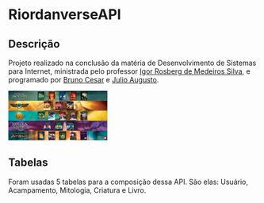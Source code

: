 # RiordanverseAPI

## Descrição
Projeto realizado na conclusão da matéria de Desenvolvimento de Sistemas para Internet, ministrada pelo professor [Igor Rosberg de Medeiros Silva](https://github.com/igorosberg), e programado por [Bruno Cesar](https://github.com/brunoo85) e [Julio Augusto](https://github.com/maoiki).

 <img src=".\riodanverse\assets\fotoLivros.jpg" width="200" height="100">

## Tabelas
Foram usadas 5 tabelas para a composição dessa API. São elas: Usuário, Acampamento, Mitologia, Criatura e Livro. 

